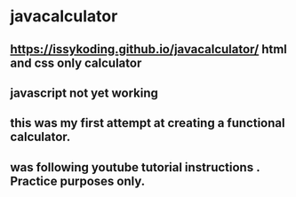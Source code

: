 # javacalculator
## https://issykoding.github.io/javacalculator/ html and css only calculator
## javascript not yet working
## this was my first attempt at creating a functional calculator.
## was following youtube tutorial instructions . Practice purposes only. 
